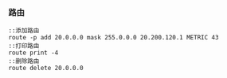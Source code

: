 ###  路由

```basic
::添加路由
route -p add 20.0.0.0 mask 255.0.0.0 20.200.120.1 METRIC 43
::打印路由
route print -4
::删除路由
route delete 20.0.0.0
```